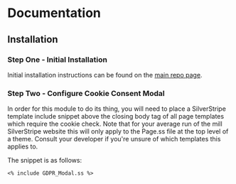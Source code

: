 # Documentation

## Installation

### Step One - Initial Installation

Initial installation instructions can be found on the [main repo page](https://github.com/torindul/botley-gdpr-cookies#installation-instructions).

### Step Two - Configure Cookie Consent Modal

In order for this module to do its thing, you will need to place a SilverStripe template include snippet above the closing body tag of all page templates which require the cookie check. Note that for your average run of the mill SilverStripe website this will only apply to the Page.ss file at the top level of a theme. Consult your developer if you're unsure of which templates this applies to. 

The snippet is as follows:

```
<% include GDPR_Modal.ss %>
```